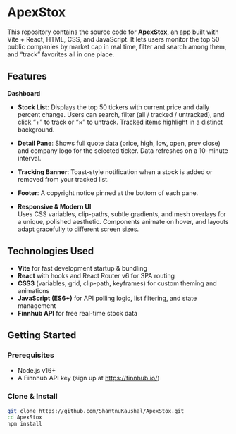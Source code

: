 # ApexStox

This repository contains the source code for **ApexStox**, an app built with Vite + React, HTML, CSS, and JavaScript. It lets users monitor the top 50 public companies by market cap in real time, filter and search among them, and “track” favorites all in one place.

## Features
  **Dashboard**  
  - **Stock List**: Displays the top 50 tickers with current price and daily percent change. Users can search, filter (all / tracked / untracked), and click “+” to track or “×” to untrack. Tracked items highlight in a distinct background.  
  - **Detail Pane**: Shows full quote data (price, high, low, open, prev close) and company logo for the selected ticker. Data refreshes on a 10-minute interval.  
  - **Tracking Banner**: Toast-style notification when a stock is added or removed from your tracked list.  
  - **Footer**: A copyright notice pinned at the bottom of each pane.

- **Responsive & Modern UI**  
  Uses CSS variables, clip-paths, subtle gradients, and mesh overlays for a unique, polished aesthetic. Components animate on hover, and layouts adapt gracefully to different screen sizes.

## Technologies Used

- **Vite** for fast development startup & bundling  
- **React** with hooks and React Router v6 for SPA routing  
- **CSS3** (variables, grid, clip-path, keyframes) for custom theming and animations  
- **JavaScript (ES6+)** for API polling logic, list filtering, and state management  
- **Finnhub API** for free real-time stock data  

## Getting Started

### Prerequisites

- Node.js v16+  
- A Finnhub API key (sign up at https://finnhub.io/)  

### Clone & Install

```bash
git clone https://github.com/ShantnuKaushal/ApexStox.git
cd ApexStox
npm install
